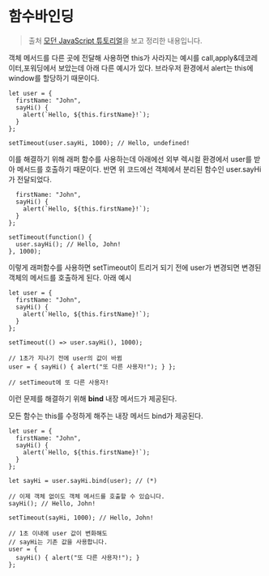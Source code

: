 # 함수바인딩

> 출처 [모던 JavaScript 튜토리얼](https://ko.javascript.info/)을 보고 정리한 내용입니다.

객체 메서드를 다른 곳에 전달해 사용하면 this가 사라지는 예시를 call,apply&데코레이터,포워딩에서 보았는데 아래 다른 예시가 있다. 브라우저 환경에서 alert는 this에 window를 할당하기 때문이다.

```
let user = {
  firstName: "John",
  sayHi() {
    alert(`Hello, ${this.firstName}!`);
  }
};

setTimeout(user.sayHi, 1000); // Hello, undefined!
```

이를 해결하기 위해 래퍼 함수를 사용하는데 아래에선 외부 렉시컬 환경에서 user를 받아 메서드를 호출하기 때문이다. 반면 위 코드에선 객체에서 분리된 함수인 user.sayHi가 전달되었다.

```let user = {
  firstName: "John",
  sayHi() {
    alert(`Hello, ${this.firstName}!`);
  }
};

setTimeout(function() {
  user.sayHi(); // Hello, John!
}, 1000);
```

이렇게 래퍼함수를 사용하면 setTimeout이 트리거 되기 전에 user가 변경되면 변경된 객체의 메서드를 호출하게 된다. 아래 예시

```
let user = {
  firstName: "John",
  sayHi() {
    alert(`Hello, ${this.firstName}!`);
  }
};

setTimeout(() => user.sayHi(), 1000);

// 1초가 지나기 전에 user의 값이 바뀜
user = { sayHi() { alert("또 다른 사용자!"); } };

// setTimeout에 또 다른 사용자!
```

이런 문제를 해결하기 위해 **bind** 내장 메서드가 제공된다.

모든 함수는 this를 수정하게 해주는 내장 메서드 bind가 제공된다.

```
let user = {
  firstName: "John",
  sayHi() {
    alert(`Hello, ${this.firstName}!`);
  }
};

let sayHi = user.sayHi.bind(user); // (*)

// 이제 객체 없이도 객체 메서드를 호출할 수 있습니다.
sayHi(); // Hello, John!

setTimeout(sayHi, 1000); // Hello, John!

// 1초 이내에 user 값이 변화해도
// sayHi는 기존 값을 사용합니다.
user = {
  sayHi() { alert("또 다른 사용자!"); }
};
```
